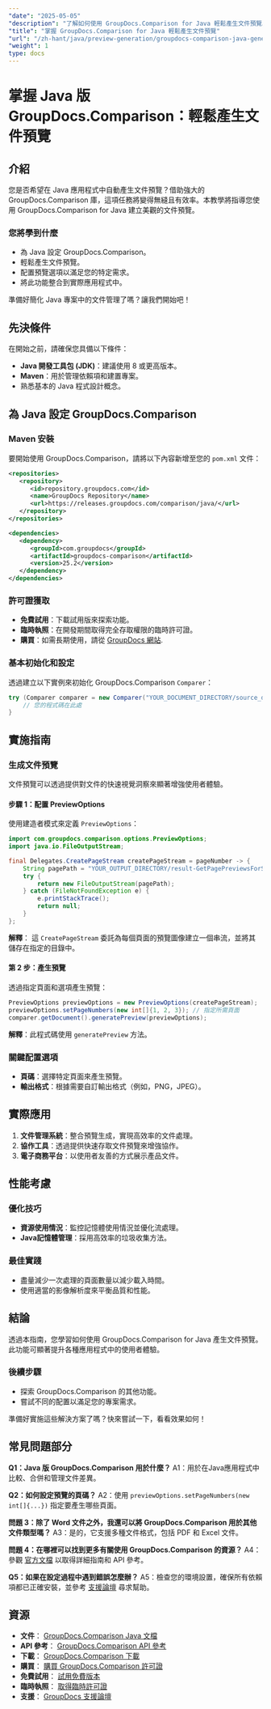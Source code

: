 ```yaml
---
"date": "2025-05-05"
"description": "了解如何使用 GroupDocs.Comparison for Java 輕鬆產生文件預覽。提升應用程式的使用者體驗。"
"title": "掌握 GroupDocs.Comparison for Java 輕鬆產生文件預覽"
"url": "/zh-hant/java/preview-generation/groupdocs-comparison-java-generate-previews/"
"weight": 1
type: docs
---
```

# 掌握 Java 版 GroupDocs.Comparison：輕鬆產生文件預覽

## 介紹

您是否希望在 Java 應用程式中自動產生文件預覽？借助強大的 GroupDocs.Comparison 庫，這項任務將變得無縫且有效率。本教學將指導您使用 GroupDocs.Comparison for Java 建立美觀的文件預覽。

### 您將學到什麼
- 為 Java 設定 GroupDocs.Comparison。
- 輕鬆產生文件預覽。
- 配置預覽選項以滿足您的特定需求。
- 將此功能整合到實際應用程式中。

準備好簡化 Java 專案中的文件管理了嗎？讓我們開始吧！

## 先決條件

在開始之前，請確保您具備以下條件：

- **Java 開發工具包 (JDK)**：建議使用 8 或更高版本。
- **Maven**：用於管理依賴項和建置專案。
- 熟悉基本的 Java 程式設計概念。

## 為 Java 設定 GroupDocs.Comparison

### Maven 安裝

要開始使用 GroupDocs.Comparison，請將以下內容新增至您的 `pom.xml` 文件：

```xml
<repositories>
   <repository>
      <id>repository.groupdocs.com</id>
      <name>GroupDocs Repository</name>
      <url>https://releases.groupdocs.com/comparison/java/</url>
   </repository>
</repositories>

<dependencies>
   <dependency>
      <groupId>com.groupdocs</groupId>
      <artifactId>groupdocs-comparison</artifactId>
      <version>25.2</version>
   </dependency>
</dependencies>
```

### 許可證獲取

- **免費試用**：下載試用版來探索功能。
- **臨時執照**：在開發期間取得完全存取權限的臨時許可證。
- **購買**：如需長期使用，請從 [GroupDocs 網站](https://purchase。groupdocs.com/buy).

### 基本初始化和設定

透過建立以下實例來初始化 GroupDocs.Comparison `Comparer`：

```java
try (Comparer comparer = new Comparer("YOUR_DOCUMENT_DIRECTORY/source_document.docx")) {
    // 您的程式碼在此處
}
```

## 實施指南

### 生成文件預覽

文件預覽可以透過提供對文件的快速視覺洞察來顯著增強使用者體驗。

#### 步驟 1：配置 PreviewOptions

使用建造者模式來定義 `PreviewOptions`：

```java
import com.groupdocs.comparison.options.PreviewOptions;
import java.io.FileOutputStream;

final Delegates.CreatePageStream createPageStream = pageNumber -> {
    String pagePath = "YOUR_OUTPUT_DIRECTORY/result-GetPagePreviewsForSourceDocument_" + pageNumber + ".png";
    try {
        return new FileOutputStream(pagePath);
    } catch (FileNotFoundException e) {
        e.printStackTrace();
        return null;
    }
};
```

**解釋**： 這 `CreatePageStream` 委託為每個頁面的預覽圖像建立一個串流，並將其儲存在指定的目錄中。

#### 第 2 步：產生預覽

透過指定頁面和選項產生預覽：

```java
PreviewOptions previewOptions = new PreviewOptions(createPageStream);
previewOptions.setPageNumbers(new int[]{1, 2, 3}); // 指定所需頁面
comparer.getDocument().generatePreview(previewOptions);
```

**解釋**：此程式碼使用 `generatePreview` 方法。

### 關鍵配置選項

- **頁碼**：選擇特定頁面來產生預覽。
- **輸出格式**：根據需要自訂輸出格式（例如，PNG，JPEG）。

## 實際應用

1. **文件管理系統**：整合預覽生成，實現高效率的文件處理。
2. **協作工具**：透過提供快速存取文件預覽來增強協作。
3. **電子商務平台**：以使用者友善的方式展示產品文件。

## 性能考慮

### 優化技巧
- **資源使用情況**：監控記憶體使用情況並優化流處理。
- **Java記憶體管理**：採用高效率的垃圾收集方法。

### 最佳實踐
- 盡量減少一次處理的頁面數量以減少載入時間。
- 使用適當的影像解析度來平衡品質和性能。

## 結論

透過本指南，您學習如何使用 GroupDocs.Comparison for Java 產生文件預覽。此功能可顯著提升各種應用程式中的使用者體驗。 

### 後續步驟
- 探索 GroupDocs.Comparison 的其他功能。
- 嘗試不同的配置以滿足您的專案需求。

準備好實施這些解決方案了嗎？快來嘗試一下，看看效果如何！

## 常見問題部分

**Q1：Java 版 GroupDocs.Comparison 用於什麼？**
A1：用於在Java應用程式中比較、合併和管理文件差異。

**Q2：如何設定預覽的頁碼？**
A2：使用 `previewOptions.setPageNumbers(new int[]{...})` 指定要產生哪些頁面。

**問題 3：除了 Word 文件之外，我還可以將 GroupDocs.Comparison 用於其他文件類型嗎？**
A3：是的，它支援多種文件格式，包括 PDF 和 Excel 文件。

**問題 4：在哪裡可以找到更多有關使用 GroupDocs.Comparison 的資源？**
A4：參觀 [官方文檔](https://docs.groupdocs.com/comparison/java/) 以取得詳細指南和 API 參考。

**Q5：如果在設定過程中遇到錯誤怎麼辦？**
A5：檢查您的環境設置，確保所有依賴項都已正確安裝，並參考 [支援論壇](https://forum.groupdocs.com/c/comparison) 尋求幫助。

## 資源

- **文件**： [GroupDocs.Comparison Java 文檔](https://docs.groupdocs.com/comparison/java/)
- **API 參考**： [GroupDocs.Comparison API 參考](https://reference.groupdocs.com/comparison/java/)
- **下載**： [GroupDocs.Comparison 下載](https://releases.groupdocs.com/comparison/java/)
- **購買**： [購買 GroupDocs.Comparison 許可證](https://purchase.groupdocs.com/buy)
- **免費試用**： [試用免費版本](https://releases.groupdocs.com/comparison/java/)
- **臨時執照**： [取得臨時許可證](https://purchase.groupdocs.com/temporary-license/)
- **支援**： [GroupDocs 支援論壇](https://forum.groupdocs.com/c/comparison)
